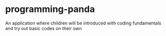 # programming-panda
An application where children will be introduced with coding fundamentals and try out basic codes on their own
